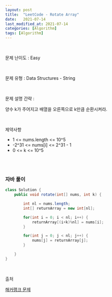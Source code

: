 ```yaml
---
layout: post
title:  "LeetCode - Rotate Array"
date:   2021-07-14
last_modified_at: 2021-07-14
categories: [Algorithm]
tags: [Algorithm]
---
```


<br/>

문제 난이도 : Easy

<br/>

문제 유형 : Data Structures - String

<br/>

문제 설명 간략 :    

양수 k가 주어지고 배열을 오른쪽으로 k만큼 순환시켜라. 


<br/>

제약사항

- 1 <= nums.length <= 10^5
- -2^31 <= nums[i] <= 2^31 - 1
- 0 <= k <= 10^5

<br/>
   

<br/>

### 자바 풀이

```java
class Solution {
    public void rotate(int[] nums, int k) {

        int nl = nums.length;
        int[] returnArray = new int[nl];

        for(int i = 0; i < nl; i++) {
            returnArray[(i+k)%nl] = nums[i];
        }

        for(int j = 0; j < nl; j++) {
            nums[j] = returnArray[j];
        }

    }
}

```

<br/>

출처

[해커랭크 문제](https://leetcode.com/explore/learn/card/array-and-string/204/conclusion/1182/)